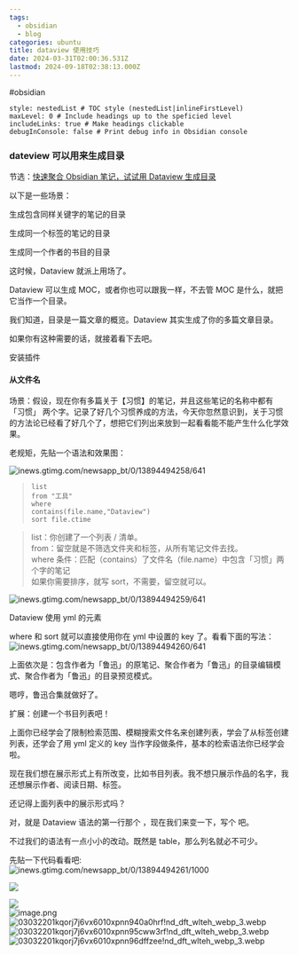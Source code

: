 ```yaml
---
tags:
  - obsidian
  - blog
categories: ubuntu
title: dataview 使用技巧
date: 2024-03-31T02:00:36.531Z
lastmod: 2024-09-18T02:38:13.000Z
---
```

\#obsidian

```table-of-contents
style: nestedList # TOC style (nestedList|inlineFirstLevel)
maxLevel: 0 # Include headings up to the speficied level
includeLinks: true # Make headings clickable
debugInConsole: false # Print debug info in Obsidian console
```

### dateview 可以用来生成目录

节选：[快速聚合 Obsidian 笔记，试试用 Dataview 生成目录](https://new.qq.com/rain/a/20210818A05T0100)

以下是一些场景：

生成包含同样关键字的笔记的目录

生成同一个标签的笔记的目录

生成同一个作者的书目的目录

这时候，Dataview 就派上用场了。

Dataview 可以生成 MOC，或者你也可以跟我一样，不去管 MOC 是什么，就把它当作一个目录。

我们知道，目录是一篇文章的概览。Dataview 其实生成了你的多篇文章目录。

如果你有这种需要的话，就接着看下去吧。

安装插件

#### 从文件名

场景：假设，现在你有多篇关于【习惯】的笔记，并且这些笔记的名称中都有 「习惯」 两个字。记录了好几个习惯养成的方法，今天你忽然意识到，关于习惯的方法论已经看了好几个了，想把它们列出来放到一起看看能不能产生什么化学效果。

老规矩，先贴一个语法和效果图：

![inews.gtimg.com/newsapp\_bt/0/13894494258/641](http://inews.gtimg.com/newsapp_bt/0/13894494258/641)

> ```dataview
> list
> from "工具"
> where
> contains(file.name,"Dataview")
> sort file.ctime
> ```

> list：你创建了一个列表 / 清单。\
> from：留空就是不筛选文件夹和标签，从所有笔记文件去找。\
> where 条件：匹配（contains）了文件名（file.name）中包含「习惯」两个字的笔记\
> 如果你需要排序，就写 sort，不需要，留空就可以。

![inews.gtimg.com/newsapp\_bt/0/13894494259/641](http://inews.gtimg.com/newsapp_bt/0/13894494259/641)

Dataview 使用 yml 的元素

where 和 sort 就可以直接使用你在 yml 中设置的 key 了。看看下面的写法：\
![inews.gtimg.com/newsapp\_bt/0/13894494260/641](http://inews.gtimg.com/newsapp_bt/0/13894494260/641)

上面依次是：包含作者为「鲁迅」的原笔记、聚合作者为「鲁迅」的目录编辑模式、聚合作者为「鲁迅」的目录预览模式。

嗯哼，鲁迅合集就做好了。

扩展：创建一个书目列表吧！

上面你已经学会了限制检索范围、模糊搜索文件名来创建列表，学会了从标签创建列表，还学会了用 yml 定义的 key 当作字段做条件，基本的检索语法你已经学会啦。

现在我们想在展示形式上有所改变，比如书目列表。我不想只展示作品的名字，我还想展示作者、阅读日期、标签。

还记得上面列表中的展示形式吗？

对，就是 Dataview 语法的第一行那个 ，现在我们来变一下，写个 吧。

不过我们的语法有一点小小的改动。既然是 table，那么列名就必不可少。

先贴一下代码看看吧:\
![inews.gtimg.com/newsapp\_bt/0/13894494261/1000](http://inews.gtimg.com/newsapp_bt/0/13894494261/1000)

![](https://picgo.myjojo.fun:666/i/2024/01/02/6593c9699601b.webp)

![](https://picgo.myjojo.fun:666/i/2024/01/02/6593c9b45231d.webp)\
![image.png](https://picgo.myjojo.fun:666/i/2024/01/02/6593cac21f27a.png)\
![03032201kqorj7j6vx6010xpnn940a0hrf!nd\_dft\_wlteh\_webp\_3.webp](https://picgo.myjojo.fun:666/i/2024/01/02/6593cae7763e1.webp)\
![03032201kqorj7j6vx6010xpnn95cww3rf!nd\_dft\_wlteh\_webp\_3.webp](https://picgo.myjojo.fun:666/i/2024/01/02/6593cb042dcd9.webp)\
![03032201kqorj7j6vx6010xpnn96dffzee!nd\_dft\_wlteh\_webp\_3.webp](https://picgo.myjojo.fun:666/i/2024/01/02/6593cb2145851.webp)
